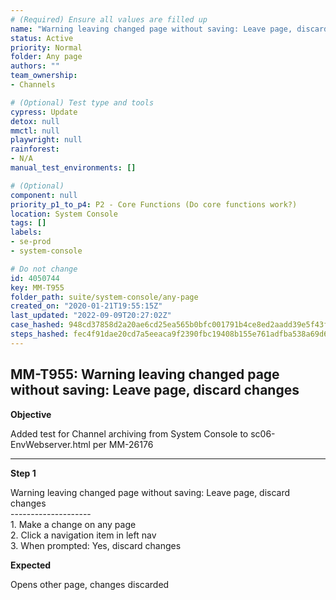 ```yaml
---
# (Required) Ensure all values are filled up
name: "Warning leaving changed page without saving: Leave page, discard changes"
status: Active
priority: Normal
folder: Any page
authors: ""
team_ownership: 
- Channels

# (Optional) Test type and tools
cypress: Update
detox: null
mmctl: null
playwright: null
rainforest: 
- N/A
manual_test_environments: []

# (Optional)
component: null
priority_p1_to_p4: P2 - Core Functions (Do core functions work?)
location: System Console
tags: []
labels: 
- se-prod
- system-console

# Do not change
id: 4050744
key: MM-T955
folder_path: suite/system-console/any-page
created_on: "2020-01-21T19:55:15Z"
last_updated: "2022-09-09T20:27:02Z"
case_hashed: 948cd37858d2a20ae6cd25ea565b0bfc001791b4ce8ed2aadd39e5f43f616be2c34596c446e7855c429d97982fa09f8e
steps_hashed: fec4f91dae20cd7a5eeaca9f2390fbc19408b155e761adfba538a69d6b4f37d5470e255a30035a6bbc3ef981b3418317
---
```


## MM-T955: Warning leaving changed page without saving: Leave page, discard changes

**Objective**

Added test for Channel archiving from System Console to sc06-EnvWebserver.html per MM-26176

---

**Step 1**

Warning leaving changed page without saving: Leave page, discard changes\
\--------------------\
1\. Make a change on any page\
2\. Click a navigation item in left nav\
3\. When prompted: Yes, discard changes

**Expected**

Opens other page, changes discarded
